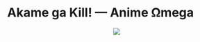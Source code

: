 # Akame ga Kill! — Anime Ωmega

<center><img src="http://i1.wp.com/i.imgur.com/MOSbvOG.png?w=734"/></center>
